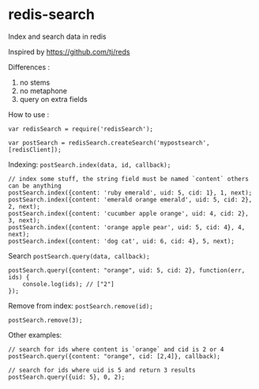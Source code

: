 # redis-search
Index and search data in redis

Inspired by https://github.com/tj/reds

Differences :

  1. no stems
  2. no metaphone
  3. query on extra fields 

How to use :

```
var redisSearch = require('redisSearch');

var postSearch = redisSearch.createSearch('mypostsearch', [redisClient]);
```

Indexing: `postSearch.index(data, id, callback);`

```
// index some stuff, the string field must be named `content` others can be anything
postSearch.index({content: 'ruby emerald', uid: 5, cid: 1}, 1, next);
postSearch.index({content: 'emerald orange emerald', uid: 5, cid: 2}, 2, next);
postSearch.index({content: 'cucumber apple orange', uid: 4, cid: 2}, 3, next);
postSearch.index({content: 'orange apple pear', uid: 5, cid: 4}, 4, next);
postSearch.index({content: 'dog cat', uid: 6, cid: 4}, 5, next);
```

Search `postSearch.query(data, callback);`

```
postSearch.query({content: "orange", uid: 5, cid: 2}, function(err, ids) {
    console.log(ids); // ["2"]
});
```

Remove from index: `postSearch.remove(id);`

```
postSearch.remove(3);
```


Other examples:

```
// search for ids where content is `orange` and cid is 2 or 4
postSearch.query({content: "orange", cid: [2,4]}, callback);

// search for ids where uid is 5 and return 3 results 
postSearch.query({uid: 5}, 0, 2);
```

